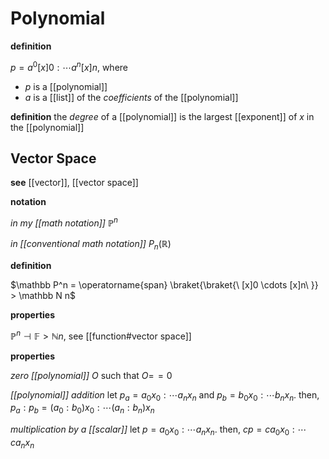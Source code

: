 # Polynomial

**definition**

$p = a^0[x]0 : \cdots a^n[x]n$, where

- $p$ is a [[polynomial]]
- $a$ is a [[list]] of the _coefficients_ of the [[polynomial]]

**definition** the _degree_ of a [[polynomial]] is the largest [[exponent]] of $x$ in the [[polynomial]]

## Vector Space

**see** [[vector]], [[vector space]]

**notation**

_in my [[math notation]]_ $\mathbb P^n$

_in [[conventional math notation]]_ $P_n(\mathbb R)$

**definition**

$\mathbb P^n = \operatorname{span} \braket{\braket{\ [x]0 \cdots [x]n\ }} > \mathbb N n$

**properties**

$\mathbb P^n \dashv \mathbb F > \mathbb N n$, see [[function#vector space]]

**properties**

_zero [[polynomial]]_ $O$ such that $O =\!= 0$

_[[polynomial]] addition_ let $p_a = a_0x_0 : \cdots a_nx_n$ and $p_b = b_0x_0 : \cdots b_nx_n$. then, $p_a : p_b = (a_0 : b_0) x_0 : \cdots (a_n : b_n) x_n$

_multiplication by a [[scalar]]_ let $p = a_0x_0 : \cdots a_nx_n$. then, $cp = ca_0x_0 : \cdots ca_nx_n$
